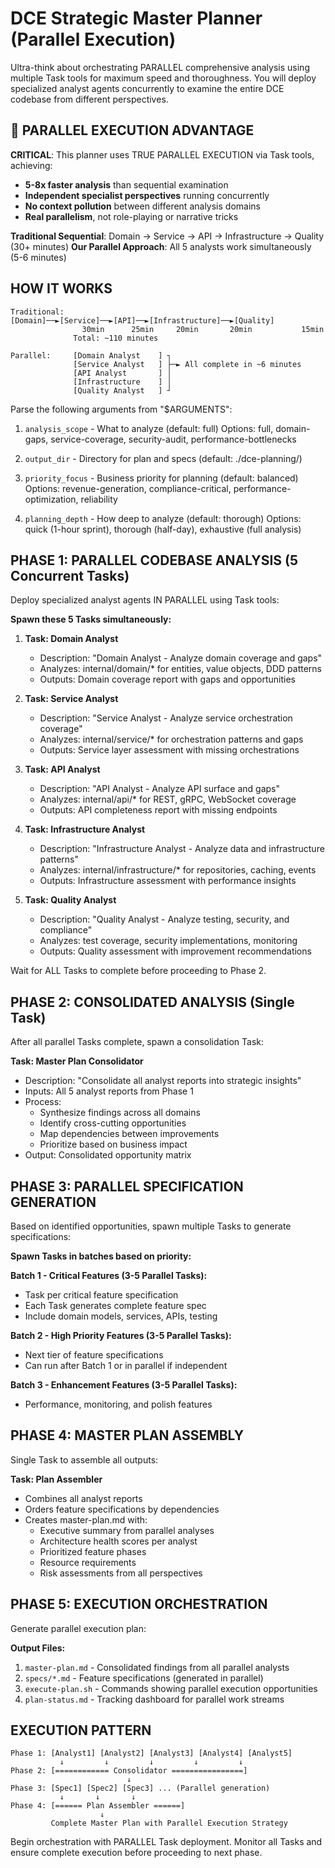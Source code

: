 # DCE Strategic Master Planner (Parallel Execution)

Ultra-think about orchestrating PARALLEL comprehensive analysis using multiple Task tools for maximum speed and thoroughness. You will deploy specialized analyst agents concurrently to examine the entire DCE codebase from different perspectives.

## 🚀 PARALLEL EXECUTION ADVANTAGE

**CRITICAL**: This planner uses TRUE PARALLEL EXECUTION via Task tools, achieving:
- **5-8x faster analysis** than sequential examination
- **Independent specialist perspectives** running concurrently
- **No context pollution** between different analysis domains
- **Real parallelism**, not role-playing or narrative tricks

**Traditional Sequential**: Domain → Service → API → Infrastructure → Quality (30+ minutes)
**Our Parallel Approach**: All 5 analysts work simultaneously (5-6 minutes)

## HOW IT WORKS

```
Traditional:  [Domain]──►[Service]──►[API]──►[Infrastructure]──►[Quality]
                30min      25min     20min       20min           15min
              Total: ~110 minutes

Parallel:     [Domain Analyst    ] ┐
              [Service Analyst   ] ├─► All complete in ~6 minutes
              [API Analyst       ] │
              [Infrastructure    ] │
              [Quality Analyst   ] ┘
```

Parse the following arguments from "$ARGUMENTS":
1. `analysis_scope` - What to analyze (default: full)
   Options: full, domain-gaps, service-coverage, security-audit, performance-bottlenecks
   
2. `output_dir` - Directory for plan and specs (default: ./dce-planning/)
   
3. `priority_focus` - Business priority for planning (default: balanced)
   Options: revenue-generation, compliance-critical, performance-optimization, reliability
   
4. `planning_depth` - How deep to analyze (default: thorough)
   Options: quick (1-hour sprint), thorough (half-day), exhaustive (full analysis)

## PHASE 1: PARALLEL CODEBASE ANALYSIS (5 Concurrent Tasks)

Deploy specialized analyst agents IN PARALLEL using Task tools:

**Spawn these 5 Tasks simultaneously:**

1. **Task: Domain Analyst**
   - Description: "Domain Analyst - Analyze domain coverage and gaps"
   - Analyzes: internal/domain/* for entities, value objects, DDD patterns
   - Outputs: Domain coverage report with gaps and opportunities

2. **Task: Service Analyst**
   - Description: "Service Analyst - Analyze service orchestration coverage"
   - Analyzes: internal/service/* for orchestration patterns and gaps
   - Outputs: Service layer assessment with missing orchestrations

3. **Task: API Analyst**
   - Description: "API Analyst - Analyze API surface and gaps"
   - Analyzes: internal/api/* for REST, gRPC, WebSocket coverage
   - Outputs: API completeness report with missing endpoints

4. **Task: Infrastructure Analyst**
   - Description: "Infrastructure Analyst - Analyze data and infrastructure patterns"
   - Analyzes: internal/infrastructure/* for repositories, caching, events
   - Outputs: Infrastructure assessment with performance insights

5. **Task: Quality Analyst**
   - Description: "Quality Analyst - Analyze testing, security, and compliance"
   - Analyzes: test coverage, security implementations, monitoring
   - Outputs: Quality assessment with improvement recommendations

Wait for ALL Tasks to complete before proceeding to Phase 2.

## PHASE 2: CONSOLIDATED ANALYSIS (Single Task)

After all parallel Tasks complete, spawn a consolidation Task:

**Task: Master Plan Consolidator**
- Description: "Consolidate all analyst reports into strategic insights"
- Inputs: All 5 analyst reports from Phase 1
- Process:
  - Synthesize findings across all domains
  - Identify cross-cutting opportunities
  - Map dependencies between improvements
  - Prioritize based on business impact
- Output: Consolidated opportunity matrix

## PHASE 3: PARALLEL SPECIFICATION GENERATION

Based on identified opportunities, spawn multiple Tasks to generate specifications:

**Spawn Tasks in batches based on priority:**

**Batch 1 - Critical Features (3-5 Parallel Tasks):**
- Task per critical feature specification
- Each Task generates complete feature spec
- Include domain models, services, APIs, testing

**Batch 2 - High Priority Features (3-5 Parallel Tasks):**
- Next tier of feature specifications
- Can run after Batch 1 or in parallel if independent

**Batch 3 - Enhancement Features (3-5 Parallel Tasks):**
- Performance, monitoring, and polish features

## PHASE 4: MASTER PLAN ASSEMBLY

Single Task to assemble all outputs:

**Task: Plan Assembler**
- Combines all analyst reports
- Orders feature specifications by dependencies
- Creates master-plan.md with:
  - Executive summary from parallel analyses
  - Architecture health scores per analyst
  - Prioritized feature phases
  - Resource requirements
  - Risk assessments from all perspectives

## PHASE 5: EXECUTION ORCHESTRATION

Generate parallel execution plan:

**Output Files:**
1. `master-plan.md` - Consolidated findings from all parallel analysts
2. `specs/*.md` - Feature specifications (generated in parallel)
3. `execute-plan.sh` - Commands showing parallel execution opportunities
4. `plan-status.md` - Tracking dashboard for parallel work streams

## EXECUTION PATTERN

```
Phase 1: [Analyst1] [Analyst2] [Analyst3] [Analyst4] [Analyst5]
           ↓         ↓         ↓         ↓         ↓
Phase 2: [============ Consolidator ================]
                          ↓
Phase 3: [Spec1] [Spec2] [Spec3] ... (Parallel generation)
           ↓       ↓       ↓
Phase 4: [====== Plan Assembler ======]
                    ↓
         Complete Master Plan with Parallel Execution Strategy
```

Begin orchestration with PARALLEL Task deployment. Monitor all Tasks and ensure complete execution before proceeding to next phase.
